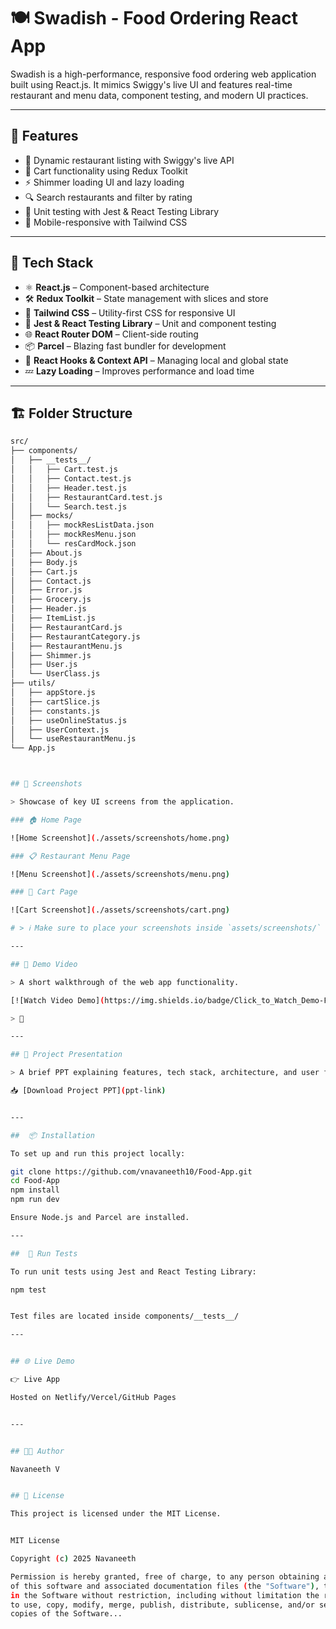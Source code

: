 # 🍽️ Swadish - Food Ordering React App

Swadish is a high-performance, responsive food ordering web application built using React.js. It mimics Swiggy's live UI and features real-time restaurant and menu data, component testing, and modern UI practices.

---

## 🚀 Features

- 🍔 Dynamic restaurant listing with Swiggy's live API
- 🛒 Cart functionality using Redux Toolkit
- ⚡ Shimmer loading UI and lazy loading
- 🔍 Search restaurants and filter by rating
- 🧪 Unit testing with Jest & React Testing Library
- 📱 Mobile-responsive with Tailwind CSS

---

## 🧰 Tech Stack

- ⚛️ **React.js** – Component-based architecture
- 🛠️ **Redux Toolkit** – State management with slices and store
- 🎨 **Tailwind CSS** – Utility-first CSS for responsive UI
- 🧪 **Jest & React Testing Library** – Unit and component testing
- 🌐 **React Router DOM** – Client-side routing
- 📦 **Parcel** – Blazing fast bundler for development
- 🧠 **React Hooks & Context API** – Managing local and global state
- 💤 **Lazy Loading** – Improves performance and load time

---

## 🏗️ Folder Structure

```bash
src/
├── components/
│   ├── __tests__/
│   │   ├── Cart.test.js
│   │   ├── Contact.test.js
│   │   ├── Header.test.js
│   │   ├── RestaurantCard.test.js
│   │   └── Search.test.js
│   ├── mocks/
│   │   ├── mockResListData.json
│   │   ├── mockResMenu.json
│   │   └── resCardMock.json
│   ├── About.js
│   ├── Body.js
│   ├── Cart.js
│   ├── Contact.js
│   ├── Error.js
│   ├── Grocery.js
│   ├── Header.js
│   ├── ItemList.js
│   ├── RestaurantCard.js
│   ├── RestaurantCategory.js
│   ├── RestaurantMenu.js
│   ├── Shimmer.js
│   ├── User.js
│   └── UserClass.js
├── utils/
│   ├── appStore.js
│   ├── cartSlice.js
│   ├── constants.js
│   ├── useOnlineStatus.js
│   ├── UserContext.js
│   └── useRestaurantMenu.js
└── App.js



## 📸 Screenshots

> Showcase of key UI screens from the application.

### 🏠 Home Page

![Home Screenshot](./assets/screenshots/home.png)

### 📋 Restaurant Menu Page

![Menu Screenshot](./assets/screenshots/menu.png)

### 🛒 Cart Page

![Cart Screenshot](./assets/screenshots/cart.png)

# > ℹ️ Make sure to place your screenshots inside `assets/screenshots/` folder.

---

## 🎥 Demo Video

> A short walkthrough of the web app functionality.

[![Watch Video Demo](https://img.shields.io/badge/Click_to_Watch_Demo-FF0000?style=for-the-badge&logo=youtube&logoColor=white)](video-link)

> 📌 

---

## 📂 Project Presentation

> A brief PPT explaining features, tech stack, architecture, and user flow.

📥 [Download Project PPT](ppt-link)  


---

##  📦 Installation

To set up and run this project locally:

git clone https://github.com/vnavaneeth10/Food-App.git
cd Food-App
npm install
npm run dev

Ensure Node.js and Parcel are installed.

---

##  🧪 Run Tests

To run unit tests using Jest and React Testing Library:

npm test


Test files are located inside components/__tests__/

---


## 🌐 Live Demo

👉 Live App

Hosted on Netlify/Vercel/GitHub Pages


---


## 👨‍💻 Author

Navaneeth V


## 📄 License

This project is licensed under the MIT License.


MIT License

Copyright (c) 2025 Navaneeth

Permission is hereby granted, free of charge, to any person obtaining a copy
of this software and associated documentation files (the "Software"), to deal
in the Software without restriction, including without limitation the rights
to use, copy, modify, merge, publish, distribute, sublicense, and/or sell
copies of the Software...








